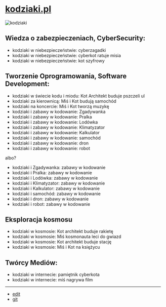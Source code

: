 # [kodziaki.pl](http://www.kodziaki.pl)


![kodziaki](https://github.com/kodziaki/www/assets/5669657/4dded02e-a740-47a5-a6a1-2fef2cd0bfa1)


## Wiedza o zabezpieczeniach, CyberSecurity:
+ kodziaki w niebezpieczeństwie: cyberzagadki
+ kodziaki w niebezpieczeństwie: cyberkot ratuje misia
+ kodziaki w niebezpieczeństwie: kot szyfrowy


  
## Tworzenie Oprogramowania, Software Development:
+ kodziaki w świecie kodu i miodu: Kot Architekt buduje pszczeli ul
+ kodziaki za kierownicą: Miś i Kot budują samochód
+ kodziaki na koncercie: Miś i Kot tworzą muzykę
+ kodziaki i zabawy w kodowanie: Zgadywanka
+ kodziaki i zabawy w kodowanie: Pralka
+ kodziaki i zabawy w kodowanie: Lodówka
+ kodziaki i zabawy w kodowanie: Klimatyzator
+ kodziaki i zabawy w kodowanie: Kalkulator
+ kodziaki i zabawy w kodowanie: samochód
+ kodziaki i zabawy w kodowanie: dron
+ kodziaki i zabawy w kodowanie: robot

albo?

+ kodziaki i Zgadywanka: zabawy w kodowanie
+ kodziaki i Pralka: zabawy w kodowanie
+ kodziaki i Lodówka: zabawy w kodowanie
+ kodziaki i Klimatyzator: zabawy w kodowanie 
+ kodziaki i Kalkulator: zabawy w kodowanie
+ kodziaki i samochód: zabawy w kodowanie
+ kodziaki i dron: zabawy w kodowanie 
+ kodziaki i robot: zabawy w kodowanie
  

## Eksploracja kosmosu
+ kodziaki w kosmosie: Kot architekt buduje rakietę
+ kodziaki w kosmosie: Miś kosmonauta leci do gwiazd
+ kodziaki w kosmosie: Kot architekt buduje stację
+ kodziaki w kosmosie: Miś i Kot na księżycu



## Twórcy Mediów:
+ kodziaki w internecie: pamiętnik cyberkota
+ kodziaki w internecie: miś nagrywa film




---

+ [edit](https://github.com/kodziaki/www/edit/main/README.md)
+ [git](https://github.com/kodziaki/www) 
  
